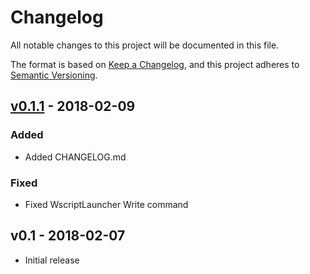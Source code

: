 # Changelog
All notable changes to this project will be documented in this file.

The format is based on [Keep a Changelog](https://keepachangelog.com/en/1.0.0/),
and this project adheres to [Semantic Versioning](https://semver.org/spec/v2.0.0.html).

## [v0.1.1] - 2018-02-09
### Added
- Added CHANGELOG.md

### Fixed
- Fixed WscriptLauncher Write command

## v0.1 - 2018-02-07
- Initial release

[v0.1.1]: https://github.com/cobbr/Elite/compare/v0.1...v0.1.1
